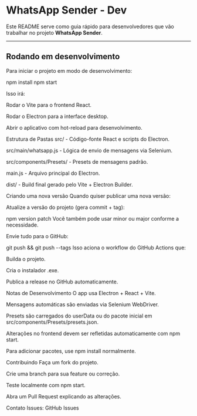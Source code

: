 # WhatsApp Sender - Dev

Este README serve como guia rápido para desenvolvedores que vão trabalhar no projeto **WhatsApp Sender**.

---

## Rodando em desenvolvimento

Para iniciar o projeto em modo de desenvolvimento:

npm install
npm start

Isso irá:

Rodar o Vite para o frontend React.

Rodar o Electron para a interface desktop.

Abrir o aplicativo com hot-reload para desenvolvimento.

Estrutura de Pastas
src/ - Código-fonte React e scripts do Electron.

src/main/whatsapp.js - Lógica de envio de mensagens via Selenium.

src/components/Presets/ - Presets de mensagens padrão.

main.js - Arquivo principal do Electron.

dist/ - Build final gerado pelo Vite + Electron Builder.

Criando uma nova versão
Quando quiser publicar uma nova versão:

Atualize a versão do projeto (gera commit + tag):

npm version patch
Você também pode usar minor ou major conforme a necessidade.

Envie tudo para o GitHub:

git push && git push --tags
Isso aciona o workflow do GitHub Actions que:

Builda o projeto.

Cria o instalador .exe.

Publica a release no GitHub automaticamente.

Notas de Desenvolvimento
O app usa Electron + React + Vite.

Mensagens automáticas são enviadas via Selenium WebDriver.

Presets são carregados do userData ou do pacote inicial em src/components/Presets/presets.json.

Alterações no frontend devem ser refletidas automaticamente com npm start.

Para adicionar pacotes, use npm install normalmente.

Contribuindo
Faça um fork do projeto.

Crie uma branch para sua feature ou correção.

Teste localmente com npm start.

Abra um Pull Request explicando as alterações.

Contato
Issues: GitHub Issues
